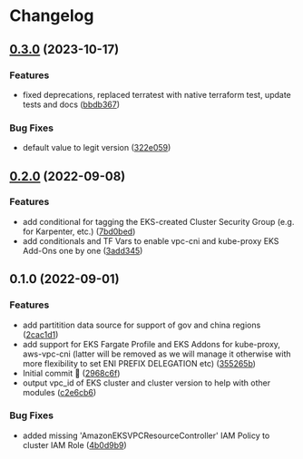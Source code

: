 # Changelog

## [0.3.0](https://github.com/ventx/terraform-aws-stackx-cluster/compare/v0.2.0...v0.3.0) (2023-10-17)


### Features

* fixed deprecations, replaced terratest with native terraform test, update tests and docs ([bbdb367](https://github.com/ventx/terraform-aws-stackx-cluster/commit/bbdb3679ad2877040429b036196c8758d93471c1))


### Bug Fixes

* default value to legit version ([322e059](https://github.com/ventx/terraform-aws-stackx-cluster/commit/322e059f51d4888e9e4016d1ddaa7c6159db3c47))

## [0.2.0](https://github.com/ventx/terraform-aws-stackx-cluster/compare/v0.1.0...v0.2.0) (2022-09-08)


### Features

* add conditional for tagging the EKS-created Cluster Security Group (e.g. for Karpenter, etc.) ([7bd0bed](https://github.com/ventx/terraform-aws-stackx-cluster/commit/7bd0bed0ab8f755e2bf8980dbc0caa379627a280))
* add conditionals and TF Vars to enable vpc-cni and kube-proxy EKS Add-Ons one by one ([3add345](https://github.com/ventx/terraform-aws-stackx-cluster/commit/3add345c0115342930856286121325682c4aff20))

## 0.1.0 (2022-09-01)


### Features

* add partitition data source for support of gov and china regions ([2cac1d1](https://github.com/ventx/terraform-aws-stackx-cluster/commit/2cac1d159d897a26e27440647113427016525824))
* add support for EKS Fargate Profile and EKS Addons for kube-proxy, aws-vpc-cni (latter will be removed as we will manage it otherwise with more flexibility to set ENI PREFIX DELEGATION etc) ([355265b](https://github.com/ventx/terraform-aws-stackx-cluster/commit/355265b6bd0d6976adbef0d652d29c71ab078083))
* Initial commit 🚀 ([2968c6f](https://github.com/ventx/terraform-aws-stackx-cluster/commit/2968c6f5c1eb126cb93692757fd7b2e95267e267))
* output vpc_id of EKS cluster and cluster version to help with other modules ([c2e6cb6](https://github.com/ventx/terraform-aws-stackx-cluster/commit/c2e6cb6f06adeecc9f660a43727d27054f074e60))


### Bug Fixes

* added missing 'AmazonEKSVPCResourceController' IAM Policy to cluster IAM Role ([4b0d9b9](https://github.com/ventx/terraform-aws-stackx-cluster/commit/4b0d9b9f1c9710e8783ebcf2b5756459e5ad0875))
